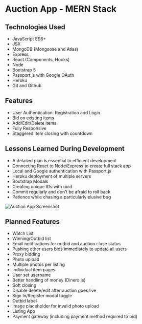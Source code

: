 # Auction App - MERN Stack





## Technologies Used

- JavaScript ES6+
- JSX
- MongoDB (Mongoose and Atlas)
- Express
- React (Components, Hooks)
- Node
- Bootstrap 5
- Passport.js with Google OAuth
- Heroku
- Git and Github

## Features

- User Authentication: Registration and Login
- Bid on existing items
- Add/Edit/Delete items
- Fully Responsive
- Staggered item closing with countdown

## Lessons Learned During Development

- A detailed plan is essential to efficient development
- Connecting React to Node/Express to create full stack app
- Local and Google authentication with Passport.js
- Heroku deployment of multiple servers
- Bootstrap Modals
- Creating unique IDs with uuid
- Commit regularly and don't be afraid to roll back
- Patience while chasing a particularly elusive bug

![Auction App Screenshot](Screenshot.png "Auction app Screenshot")

## Planned Features

- Watch List
- Winning/Outbid list
- Email notifications for outbid and auction close status
- Pushing other users bids immediately to update all users
- Proxy bidding
- Photo upload
- Multiple photos per listing
- Individual item pages
- User set username
- Better handling of money (Dinero.js)
- Soft closing
- Disable delete/edit after auction goes live
- Sign In/Register modal toggle
- Outbid label
- Image placeholder for invalid photo upload
- Listing App
- Payment gateway (including payment method required to bid)
